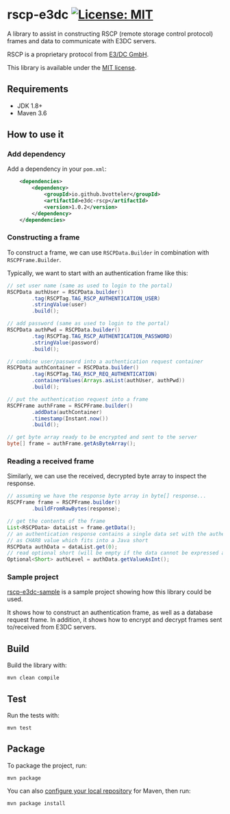# rscp-e3dc [![License: MIT](https://img.shields.io/badge/License-MIT-yellow.svg)](https://opensource.org/licenses/MIT)
A library to assist in constructing RSCP (remote storage control protocol) frames and data to communicate with E3DC servers.

RSCP is a proprietary protocol from [E3/DC GmbH](https://www.e3dc.com/).

This library is available under the [MIT license](./LICENSE).

## Requirements
* JDK 1.8+
* Maven 3.6

## How to use it

### Add dependency
Add a dependency in your `pom.xml`:

```xml
    <dependencies>
        <dependency>
            <groupId>io.github.bvotteler</groupId>
            <artifactId>e3dc-rscp</artifactId>
            <version>1.0.2</version>
        </dependency>
    </dependencies>
```

### Constructing a frame
To construct a frame, we can use `RSCPData.Builder` in combination with `RSCPFrame.Builder`.

Typically, we want to start with an authentication frame like this: 
```java
// set user name (same as used to login to the portal)
RSCPData authUser = RSCPData.builder()
        .tag(RSCPTag.TAG_RSCP_AUTHENTICATION_USER)
        .stringValue(user)
        .build();

// add password (same as used to login to the portal)
RSCPData authPwd = RSCPData.builder()
        .tag(RSCPTag.TAG_RSCP_AUTHENTICATION_PASSWORD)
        .stringValue(password)
        .build();

// combine user/password into a authentication request container
RSCPData authContainer = RSCPData.builder()
        .tag(RSCPTag.TAG_RSCP_REQ_AUTHENTICATION)
        .containerValues(Arrays.asList(authUser, authPwd))
        .build();

// put the authentication request into a frame
RSCPFrame authFrame = RSCPFrame.builder()
        .addData(authContainer)
        .timestamp(Instant.now())
        .build();

// get byte array ready to be encrypted and sent to the server
byte[] frame = authFrame.getAsByteArray();
```

### Reading a received frame
Similarly, we can use the received, decrypted byte array to inspect the response.
```java
// assuming we have the response byte array in byte[] response...
RSCPFrame frame = RSCPFrame.builder()
        .buildFromRawBytes(response);

// get the contents of the frame
List<RSCPData> dataList = frame.getData();
// an authentication response contains a single data set with the authentication level
// as CHAR8 value which fits into a Java short
RSCPData authData = dataList.get(0);
// read optional short (will be empty if the data cannot be expressed as short)
Optional<Short> authLevel = authData.getValueAsInt();
```

### Sample project
[rscp-e3dc-sample][rscpsample] is a sample project showing how this library could be used.

It shows how to construct an authentication frame, as well as a database request frame.
In addition, it shows how to encrypt and decrypt frames sent to/received from E3DC servers.

[rscpsample]: https://github.com/bvotteler/rscp-e3dc-sample
## Build
Build the library with:

`mvn clean compile`

## Test
Run the tests with:

`mvn test`

## Package
To package the project, run:

`mvn package`

You can also [configure your local repository][mvnlocal] for Maven, then run:

`mvn package install`

[mvnlocal]: https://maven.apache.org/guides/mini/guide-configuring-maven.html#configuring-your-local-repository
